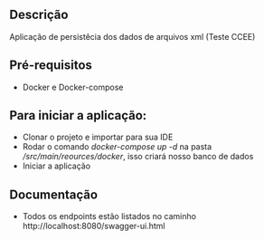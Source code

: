 ## Descrição

Aplicação de persistêcia dos dados de arquivos xml (Teste CCEE)

## Pré-requisitos
- Docker e Docker-compose

## Para iniciar a aplicação:
- Clonar o projeto e importar para sua IDE
- Rodar o comando *docker-compose up -d* na pasta */src/main/reources/docker*, isso criará nosso banco de dados
- Iniciar a aplicação 

## Documentação
- Todos os endpoints estão listados no caminho http://localhost:8080/swagger-ui.html